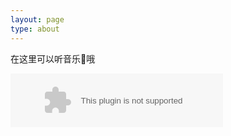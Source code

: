```yaml
---
layout: page
type: about
---
```


在这里可以听音乐🎵哦

<embed src="//music.163.com/style/swf/widget.swf?sid=496870294&type=2&auto=1&width=320&height=66" width="340" height="86"  allowNetworking="all"></embed> 

